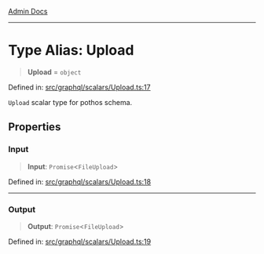 [Admin Docs](/)

***

# Type Alias: Upload

> **Upload** = `object`

Defined in: [src/graphql/scalars/Upload.ts:17](https://github.com/PalisadoesFoundation/talawa-api/blob/ba7157ff8b26bc2c54d7ad9ad4d0db0ff21eda4d/src/graphql/scalars/Upload.ts#L17)

`Upload` scalar type for pothos schema.

## Properties

### Input

> **Input**: `Promise`\<`FileUpload`\>

Defined in: [src/graphql/scalars/Upload.ts:18](https://github.com/PalisadoesFoundation/talawa-api/blob/ba7157ff8b26bc2c54d7ad9ad4d0db0ff21eda4d/src/graphql/scalars/Upload.ts#L18)

***

### Output

> **Output**: `Promise`\<`FileUpload`\>

Defined in: [src/graphql/scalars/Upload.ts:19](https://github.com/PalisadoesFoundation/talawa-api/blob/ba7157ff8b26bc2c54d7ad9ad4d0db0ff21eda4d/src/graphql/scalars/Upload.ts#L19)
